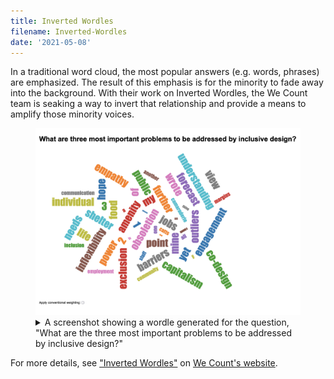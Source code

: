 ```yaml
---
title: Inverted Wordles
filename: Inverted-Wordles
date: '2021-05-08'
---
```


In a traditional word cloud, the most popular answers (e.g. words, phrases) are emphasized. The result of this emphasis
is for the minority to fade away into the background. With their work on Inverted Wordles, the We Count team is seaking
a way to invert that relationship and provide a means to amplify those minority voices.

<figure>
    <img src="images/wordle.png"
        alt="A screenshot showing a wordle generated for the question,
        What are the three most important problems to be addressed by inclusive design?">
    <figcaption>
        <details>
            <summary>
                A screenshot showing a wordle generated for the question, "What are the three most important problems to
                be addressed by inclusive design?"
            </summary>
            Answers include:
            <ul>
                <li>hope</li>
                <li>engagement</li>
                <li>power</li>
                <li>empathy</li>
                <li>co-design</li>
                <li>captitalism</li>
                <li>needs</li>
                <li>shelter</li>
                <li>barriers</li>
                <li>outliers</li>
                <li>inflexibility</li>
                <li>communication</li>
                <li>margins</li>
                <li>etc.</li>
            </ul>
        </details>
    </figcaption>
</figure>

For more details, see ["Inverted Wordles"](https://wecount.inclusivedesign.ca/views/inverted-wordles/) on
[We Count's website](https://wecount.inclusivedesign.ca).
